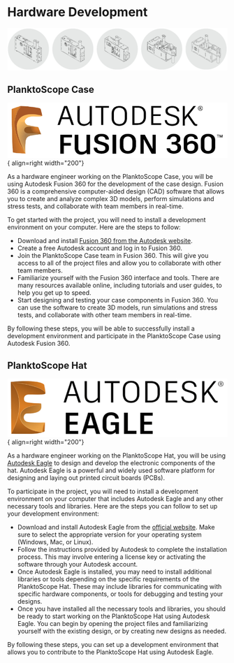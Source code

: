 # Hardware Development

![planktoscope_hero](../images/project_description/planktoscope_versions_01.png)

## PlanktoScope Case

![autodesk_fusion_360](../images/logos/autodesk_fusion_360.png){ align=right width="200"}

As a hardware engineer working on the PlanktoScope Case, you will be using Autodesk Fusion 360 for the development of the case design. Fusion 360 is a comprehensive computer-aided design (CAD) software that allows you to create and analyze complex 3D models, perform simulations and stress tests, and collaborate with team members in real-time.

To get started with the project, you will need to install a development environment on your computer. Here are the steps to follow:

* Download and install [Fusion 360 from the Autodesk website](https://www.autodesk.com/products/fusion-360/overview).
* Create a free Autodesk account and log in to Fusion 360.
* Join the PlanktoScope Case team in Fusion 360. This will give you access to all of the project files and allow you to collaborate with other team members.
* Familiarize yourself with the Fusion 360 interface and tools. There are many resources available online, including tutorials and user guides, to help you get up to speed.
* Start designing and testing your case components in Fusion 360. You can use the software to create 3D models, run simulations and stress tests, and collaborate with other team members in real-time.

By following these steps, you will be able to successfully install a development environment and participate in the PlanktoScope Case using Autodesk Fusion 360.

## PlanktoScope Hat

![autodesk_eagle](../images/logos/autodesk_eagle.png){ align=right width="200"}

As a hardware engineer working on the PlanktoScope Hat, you will be using [Autodesk Eagle](https://www.autodesk.de/products/eagle) to design and develop the electronic components of the hat. Autodesk Eagle is a powerful and widely used software platform for designing and laying out printed circuit boards (PCBs).

To participate in the project, you will need to install a development environment on your computer that includes Autodesk Eagle and any other necessary tools and libraries. Here are the steps you can follow to set up your development environment:

* Download and install Autodesk Eagle from the [official website]((https://www.autodesk.de/products/eagle)). Make sure to select the appropriate version for your operating system (Windows, Mac, or Linux).
* Follow the instructions provided by Autodesk to complete the installation process. This may involve entering a license key or activating the software through your Autodesk account.
* Once Autodesk Eagle is installed, you may need to install additional libraries or tools depending on the specific requirements of the PlanktoScope Hat. These may include libraries for communicating with specific hardware components, or tools for debugging and testing your designs.
* Once you have installed all the necessary tools and libraries, you should be ready to start working on the PlanktoScope Hat using Autodesk Eagle. You can begin by opening the project files and familiarizing yourself with the existing design, or by creating new designs as needed.

By following these steps, you can set up a development environment that allows you to contribute to the PlanktoScope Hat using Autodesk Eagle.
